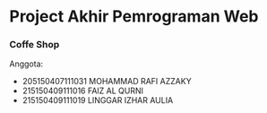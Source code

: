 <h1>Project Akhir Pemrograman Web</h1>

<h3>Coffe Shop</h3>

Anggota:
<ul>
  <li>205150407111031	MOHAMMAD RAFI AZZAKY</li>
  <li>215150409111016	FAIZ AL QURNI</li>
  <li>215150409111019	LINGGAR IZHAR AULIA</li>
</ul>


